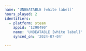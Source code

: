 ```yaml
---
name: 'UNBEATABLE [white label]'
hours_played: 2
identifiers:
  - platform: steam
    appid: '1290490'
    name: 'UNBEATABLE [white label]'
    synced_on: '2024-07-04'

---
```

